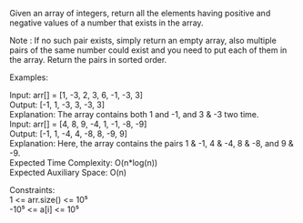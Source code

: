 Given an array of integers, return all the elements having positive and negative values of a number that exists in the array.</br>

Note : If no such pair exists, simply return an empty array, also multiple pairs of the same number could exist and you need to put each of them in the array. Return the pairs in sorted order.</br>

Examples:</br>

Input: arr[] = [1, -3, 2, 3, 6, -1, -3, 3]</br>
Output: [-1, 1, -3, 3, -3, 3]</br>
Explanation: The array contains both 1 and -1, and 3 & -3 two time.</br>
Input: arr[] = [4, 8, 9, -4, 1, -1, -8, -9]</br>
Output: [-1, 1, -4, 4, -8, 8, -9, 9]</br>
Explanation: Here, the array contains the pairs 1 & -1, 4 & -4, 8 & -8, and 9 & -9.</br>
Expected Time Complexity: O(n*log(n))</br>
Expected Auxiliary Space: O(n)</br>

Constraints:</br>
1 <= arr.size() <= 10⁵</br>
-10⁵ <= a[i] <= 10⁵</br>
